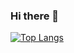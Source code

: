 ### Hi there 👋
[![Top Langs](https://github-readme-stats.vercel.app/api/top-langs/?username=danj-O&layout=compact&hide=C#)](https://github.com/anuraghazra/github-readme-stats)
<!--
**danj-O/danj-O** is a ✨ _special_ ✨ repository because its `README.md` (this file) appears on your GitHub profile.
Here are some ideas to get you started:

[![Danjo's github stats](https://github-readme-stats.vercel.app/api?username=danj-O)](https://github.com/anuraghazra/github-readme-stats)
[![Top Langs](https://github-readme-stats.vercel.app/api/top-langs/?username=danj-O)](https://github.com/anuraghazra/github-readme-stats)

- 🔭 I’m currently working on ...
- 🌱 I’m currently learning ...
- 👯 I’m looking to collaborate on ...
- 🤔 I’m looking for help with ...
- 💬 Ask me about ...
- 📫 How to reach me: ...
- 😄 Pronouns: ...
- ⚡ Fun fact: ...
-->
